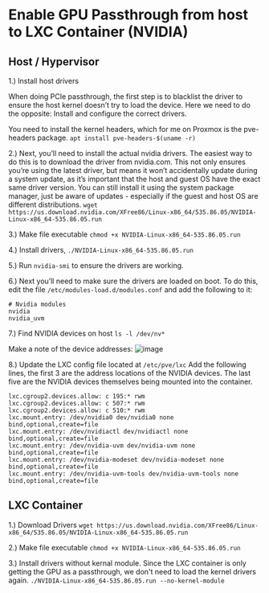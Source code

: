 # Enable GPU Passthrough from host to LXC Container (NVIDIA)

## Host / Hypervisor

1.) Install host drivers

When doing PCIe passthrough, the first step is to blacklist the driver to ensure the host kernel doesn’t try to load the device. Here we need to do the opposite: Install and configure the correct drivers.

You need to install the kernel headers, which for me on Proxmox is the pve-headers package.
`apt install pve-headers-$(uname -r)`

2.) Next, you’ll need to install the actual nvidia drivers. The easiest way to do this is to download the driver from nvidia.com. This not only ensures you’re using the latest driver, but means it won’t accidentally update during a system update, as it’s important that the host and guest OS have the exact same driver version. You can still install it using the system package manager, just be aware of updates - especially if the guest and host OS are different distributions.
`wget https://us.download.nvidia.com/XFree86/Linux-x86_64/535.86.05/NVIDIA-Linux-x86_64-535.86.05.run`

3.) Make file executable
`chmod +x NVIDIA-Linux-x86_64-535.86.05.run `

4.) Install drivers,
`./NVIDIA-Linux-x86_64-535.86.05.run`

5.) Run `nvidia-smi` to ensure the drivers are working.

6.) Next you’ll need to make sure the drivers are loaded on boot. To do this, edit the file `/etc/modules-load.d/modules.conf` and add the following to it:
```
# Nvidia modules
nvidia
nvidia_uvm
```

7.) Find NVIDIA devices on host
`ls -l /dev/nv*`

Make a note of the device addresses:
![image](https://github.com/mark-zalewski/lxc/assets/64677761/27dcaffb-647d-422b-9291-47a9aa957918)

8.) Update the LXC config file located at `/etc/pve/lxc`  Add the following lines, the first 3 are the address locations of the NVIDIA devices.  The last five are the NVIDIA devices themselves being mounted into the container.
```
lxc.cgroup2.devices.allow: c 195:* rwm
lxc.cgroup2.devices.allow: c 507:* rwm
lxc.cgroup2.devices.allow: c 510:* rwm
lxc.mount.entry: /dev/nvidia0 dev/nvidia0 none bind,optional,create=file
lxc.mount.entry: /dev/nvidiactl dev/nvidiactl none bind,optional,create=file
lxc.mount.entry: /dev/nvidia-uvm dev/nvidia-uvm none bind,optional,create=file
lxc.mount.entry: /dev/nvidia-modeset dev/nvidia-modeset none bind,optional,create=file
lxc.mount.entry: /dev/nvidia-uvm-tools dev/nvidia-uvm-tools none bind,optional,create=file
```

## LXC Container
1.) Download Drivers
`wget https://us.download.nvidia.com/XFree86/Linux-x86_64/535.86.05/NVIDIA-Linux-x86_64-535.86.05.run`

2.) Make file executable
`chmod +x NVIDIA-Linux-x86_64-535.86.05.run`

3.) Install drivers without kernal module.  Since the LXC container is only getting the GPU as a passthrough, we don't need to load the kernel drivers again.
`./NVIDIA-Linux-x86_64-535.86.05.run --no-kernel-module`
